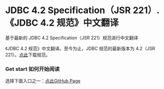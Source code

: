 # JDBC 4.2 Specification（JSR 221）.《JDBC 4.2 规范》中文翻译

基于最新的 JDBC 4.2 Specification（JSR 221）规范进行中文翻译

《JDBC 4.2 规范》中文翻译。至今为止，JDBC 规范的最新版本为 4.2（JSR 221）。[点此](https://github.com/lonecloud/jdbc-specification/blob/master/jdbc4.2-fr-spec.pdf)下载规范。

### Get start 如何开始阅读

选择下面入口之一：[点此GitHub Page](https://lonecloud.github.io/jdbc-specification/)

 
